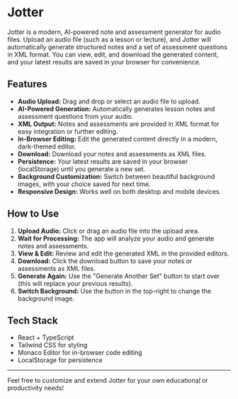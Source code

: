# Jotter

Jotter is a modern, AI-powered note and assessment generator for audio files. Upload an audio file (such as a lesson or lecture), and Jotter will automatically generate structured notes and a set of assessment questions in XML format. You can view, edit, and download the generated content, and your latest results are saved in your browser for convenience.

## Features
- **Audio Upload:** Drag and drop or select an audio file to upload.
- **AI-Powered Generation:** Automatically generates lesson notes and assessment questions from your audio.
- **XML Output:** Notes and assessments are provided in XML format for easy integration or further editing.
- **In-Browser Editing:** Edit the generated content directly in a modern, dark-themed editor.
- **Download:** Download your notes and assessments as XML files.
- **Persistence:** Your latest results are saved in your browser (localStorage) until you generate a new set.
- **Background Customization:** Switch between beautiful background images, with your choice saved for next time.
- **Responsive Design:** Works well on both desktop and mobile devices.

## How to Use
1. **Upload Audio:** Click or drag an audio file into the upload area.
2. **Wait for Processing:** The app will analyze your audio and generate notes and assessments.
3. **View & Edit:** Review and edit the generated XML in the provided editors.
4. **Download:** Click the download button to save your notes or assessments as XML files.
5. **Generate Again:** Use the "Generate Another Set" button to start over (this will replace your previous results).
6. **Switch Background:** Use the button in the top-right to change the background image.

## Tech Stack
- React + TypeScript
- Tailwind CSS for styling
- Monaco Editor for in-browser code editing
- LocalStorage for persistence

---

Feel free to customize and extend Jotter for your own educational or productivity needs!
